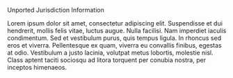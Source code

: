 Unported Jurisdiction Information

Lorem ipsum dolor sit amet, consectetur adipiscing elit. Suspendisse et dui hendrerit, mollis felis vitae, luctus augue. Nulla facilisi. Nam imperdiet iaculis condimentum. Sed et vestibulum purus, quis tempus ligula. In rhoncus sed eros et viverra. Pellentesque ex quam, viverra eu convallis finibus, egestas at odio. Vestibulum a justo lacinia, volutpat metus lobortis, molestie nisl. Class aptent taciti sociosqu ad litora torquent per conubia nostra, per inceptos himenaeos.
